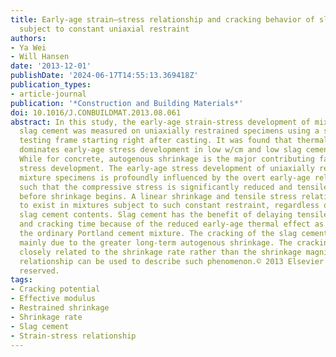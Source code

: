 ```yaml
---
title: Early-age strain–stress relationship and cracking behavior of slag cement mixtures
  subject to constant uniaxial restraint
authors:
- Ya Wei
- Will Hansen
date: '2013-12-01'
publishDate: '2024-06-17T14:55:13.369418Z'
publication_types:
- article-journal
publication: '*Construction and Building Materials*'
doi: 10.1016/J.CONBUILDMAT.2013.08.061
abstract: In this study, the early-age strain-stress development of mixtures containing
  slag cement was measured on uniaxially restrained specimens using a specially designed
  testing frame starting right after casting. It was found that thermal deformation
  dominates early-age stress development in low w/cm and low slag cement paste systems.
  While for concrete, autogenous shrinkage is the major contributing factor for tensile
  stress development. The early-age stress development of uniaxially restrained cementitious
  mixture specimens is profoundly influenced by the overt early-age relaxation effect,
  such that the compressive stress is significantly reduced and tensile stress develops
  before shrinkage begins. A linear shrinkage and tensile stress relationship is found
  to exist in mixtures subject to such constant restraint, regardless of w/cm and
  slag cement contents. Slag cement has the benefit of delaying tensile stress development
  and cracking time because of the reduced early-age thermal effect as compared to
  the ordinary Portland cement mixture. The cracking of the slag cement mixture is
  mainly due to the greater long-term autogenous shrinkage. The cracking time is found
  closely related to the shrinkage rate rather than the shrinkage magnitude, a unique
  relationship can be used to describe such phenomenon.© 2013 Elsevier Ltd. All rights
  reserved.
tags:
- Cracking potential
- Effective modulus
- Restrained shrinkage
- Shrinkage rate
- Slag cement
- Strain-stress relationship
---
```

